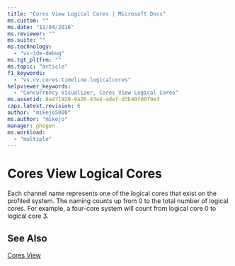 ```yaml
---
title: "Cores View Logical Cores | Microsoft Docs"
ms.custom: ""
ms.date: "11/04/2016"
ms.reviewer: ""
ms.suite: ""
ms.technology: 
  - "vs-ide-debug"
ms.tgt_pltfrm: ""
ms.topic: "article"
f1_keywords: 
  - "vs.cv.cores.timeline.logicalcores"
helpviewer_keywords: 
  - "Concurrency Visualizer, Cores View Logical Cores"
ms.assetid: 8a471929-9a26-43e4-adef-d3b40f00f9e3
caps.latest.revision: 6
author: "mikejo5000"
ms.author: "mikejo"
manager: ghogen
ms.workload: 
  - "multiple"
---
```

# Cores View Logical Cores
Each channel name represents one of the logical cores that exist on the profiled system. The naming counts up from 0 to the total number of logical cores. For example, a four-core system will count from logical core 0 to logical core 3.  
  
## See Also  
 [Cores View](../profiling/cores-view.md)